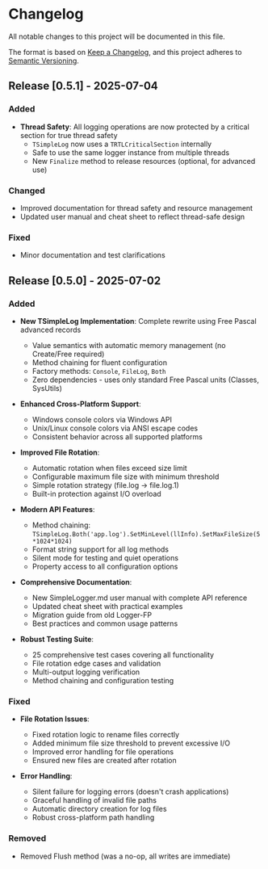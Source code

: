 # Changelog

All notable changes to this project will be documented in this file.

The format is based on [Keep a Changelog](https://keepachangelog.com/en/1.0.0/),
and this project adheres to [Semantic Versioning](https://semver.org/spec/v2.0.0.html).


## Release [0.5.1] - 2025-07-04

### Added

- **Thread Safety**: All logging operations are now protected by a critical section for true thread safety
  - `TSimpleLog` now uses a `TRTLCriticalSection` internally
  - Safe to use the same logger instance from multiple threads
  - New `Finalize` method to release resources (optional, for advanced use)

### Changed

- Improved documentation for thread safety and resource management
- Updated user manual and cheat sheet to reflect thread-safe design

### Fixed

- Minor documentation and test clarifications

## Release [0.5.0] - 2025-07-02

### Added

- **New TSimpleLog Implementation**: Complete rewrite using Free Pascal advanced records
  - Value semantics with automatic memory management (no Create/Free required)
  - Method chaining for fluent configuration
  - Factory methods: `Console`, `FileLog`, `Both`
  - Zero dependencies - uses only standard Free Pascal units (Classes, SysUtils)

- **Enhanced Cross-Platform Support**:
  - Windows console colors via Windows API
  - Unix/Linux console colors via ANSI escape codes
  - Consistent behavior across all supported platforms

- **Improved File Rotation**:
  - Automatic rotation when files exceed size limit
  - Configurable maximum file size with minimum threshold
  - Simple rotation strategy (file.log → file.log.1)
  - Built-in protection against I/O overload

- **Modern API Features**:
  - Method chaining: `TSimpleLog.Both('app.log').SetMinLevel(llInfo).SetMaxFileSize(5*1024*1024)`
  - Format string support for all log methods
  - Silent mode for testing and quiet operations
  - Property access to all configuration options

- **Comprehensive Documentation**:
  - New SimpleLogger.md user manual with complete API reference
  - Updated cheat sheet with practical examples
  - Migration guide from old Logger-FP
  - Best practices and common usage patterns

- **Robust Testing Suite**:
  - 25 comprehensive test cases covering all functionality
  - File rotation edge cases and validation
  - Multi-output logging verification
  - Method chaining and configuration testing


### Fixed

- **File Rotation Issues**:
  - Fixed rotation logic to rename files correctly
  - Added minimum file size threshold to prevent excessive I/O
  - Improved error handling for file operations
  - Ensured new files are created after rotation

- **Error Handling**:
  - Silent failure for logging errors (doesn't crash applications)
  - Graceful handling of invalid file paths
  - Automatic directory creation for log files
  - Robust cross-platform path handling

### Removed

- Removed Flush method (was a no-op, all writes are immediate)